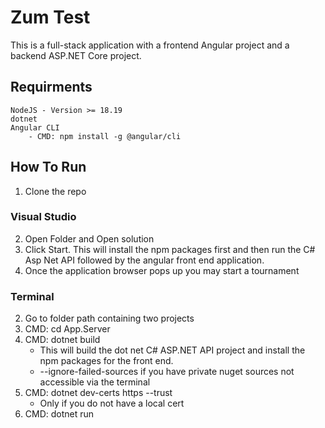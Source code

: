 # Zum Test

This is a full-stack application with a frontend Angular project and a backend ASP.NET Core project.

## Requirments
    NodeJS - Version >= 18.19
    dotnet
    Angular CLI
        - CMD: npm install -g @angular/cli

## How To Run

1. Clone the repo

### Visual Studio
2. Open Folder and Open solution
3. Click Start. This will install the npm packages first and then run the C# Asp Net API followed by the angular front end application.
4. Once the application browser pops up you may start a tournament

### Terminal
2. Go to folder path containing two projects
3. CMD: cd App.Server
4. CMD: dotnet build
    - This will build the dot net C# ASP.NET API project and install the npm packages for the front end.
    - --ignore-failed-sources if you have private nuget sources not accessible via the terminal
5. CMD: dotnet dev-certs https --trust
    - Only if you do not have a local cert
7. CMD: dotnet run
